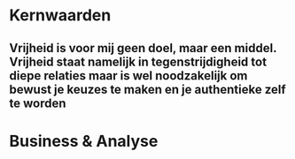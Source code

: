 # Kernwaarden
## Vrijheid is voor mij geen doel, maar een middel. Vrijheid staat namelijk in tegenstrijdigheid tot diepe relaties maar is wel noodzakelijk om bewust je keuzes te maken en je authentieke zelf te worden

# Business & Analyse

